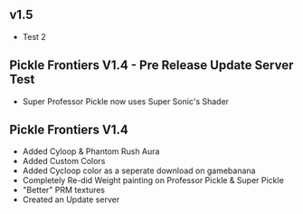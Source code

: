 ## v1.5
- Test 2
## Pickle Frontiers V1.4 - Pre Release Update Server Test
- Super Professor Pickle now uses Super Sonic's Shader

## Pickle Frontiers V1.4
- Added Cyloop & Phantom Rush Aura
- Added Custom Colors
- Added Cycloop color as a seperate download on gamebanana
- Completely Re-did Weight painting on Professor Pickle & Super Pickle
- "Better" PRM textures
- Created an Update server
